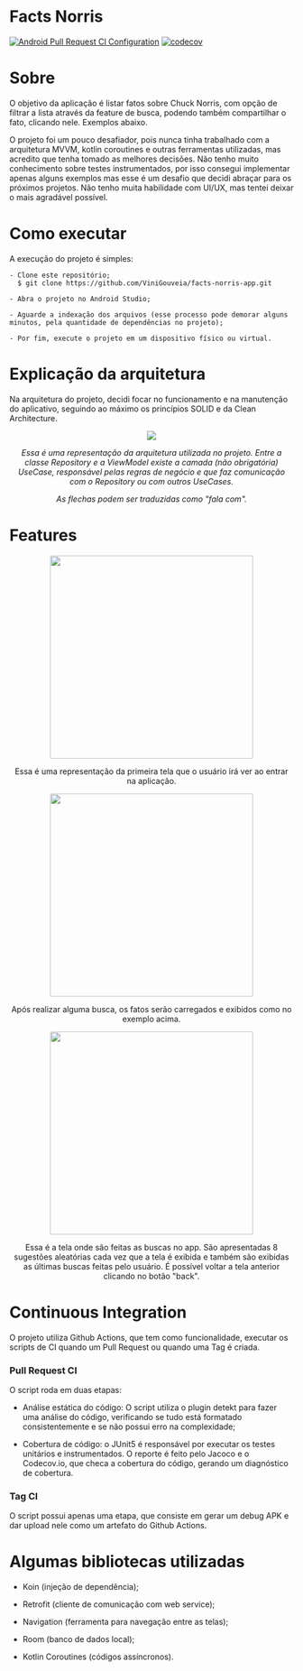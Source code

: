 <h1 align="start">Facts Norris</h1>


[![Android Pull Request CI Configuration](https://github.com/ViniGouveia/facts-norris-app/actions/workflows/pr-ci-config.yml/badge.svg)](https://github.com/ViniGouveia/facts-norris-app/actions/workflows/pr-ci-config.yml)
[![codecov](https://codecov.io/gh/ViniGouveia/facts-norris-app/branch/main/graph/badge.svg?token=4XAK9KX7DV)](https://codecov.io/gh/ViniGouveia/facts-norris-app)

<h1 align="start">Sobre</h1>

O objetivo da aplicação é listar fatos sobre Chuck Norris, com opção de filtrar a lista através da feature de busca, podendo também compartilhar o fato, clicando nele. Exemplos abaixo.

O projeto foi um pouco desafiador, pois nunca tinha trabalhado com a arquitetura MVVM, kotlin coroutines e outras ferramentas utilizadas, mas acredito que tenha tomado as melhores decisões. Não tenho muito conhecimento sobre testes instrumentados, por isso consegui implementar apenas alguns exemplos mas esse é um desafio que decidi abraçar para os próximos projetos. Não tenho muita habilidade com UI/UX, mas tentei deixar o mais agradável possível.

<h1 align="start">Como executar</h1>
<p align="start">A execução do projeto é simples:</p>

```
- Clone este repositório; 
  $ git clone https://github.com/ViniGouveia/facts-norris-app.git

- Abra o projeto no Android Studio;

- Aguarde a indexação dos arquivos (esse processo pode demorar alguns minutos, pela quantidade de dependências no projeto);

- Por fim, execute o projeto em um dispositivo físico ou virtual.
```

<h1 align="start">Explicação da arquitetura</h1>

Na arquitetura do projeto, decidi focar no funcionamento e na manutenção do aplicativo, seguindo ao máximo os princípios SOLID e da Clean Architecture.

<p align="middle">
    <img src="./resources/architecture.png">
    <p style="text-align:center"><i>Essa é uma representação da arquitetura utilizada no projeto. Entre a classe Repository e a ViewModel existe a camada (não obrigatória) UseCase, responsável pelas regras de negócio e que faz comunicação com o Repository ou com outros UseCases.</i></p>
    <p style="text-align:center"><i>As flechas podem ser traduzidas como "fala com".</i></p>
</p>

<h1 align="start">Features</h1>

<p align="middle">
    <img src="./resources/first_access.jpg" width="360">
    <p style="text-align:center">Essa é uma representação da primeira tela que o usuário irá ver ao entrar na aplicação.</p>
</p>

<p align="middle">
    <img src="./resources/facts_listed.jpg" width="360">
    <p style="text-align:center">Após realizar alguma busca, os fatos serão carregados e exibidos como no exemplo acima.</p>
</p>

<p align="middle">
    <img src="./resources/search_screen.jpg" width="360">
    <p style="text-align:center">Essa é a tela onde são feitas as buscas no app. São apresentadas 8 sugestões aleatórias cada vez que a tela é exibida e também são exibidas as últimas buscas feitas pelo usuário. É possível voltar a tela anterior clicando no botão "back".</p>
</p>

<h1 align="start">Continuous Integration</h1>

O projeto utiliza Github Actions, que tem como funcionalidade, executar os scripts de CI quando um Pull Request ou quando uma Tag é criada.

<h3 align="start">Pull Request CI</h3>

O script roda em duas etapas:

   - Análise estática do código: O script utiliza o plugin detekt para fazer uma análise do código, verificando se tudo está formatado consistentemente e se não possui erro na complexidade;
    
   - Cobertura de código: o JUnit5 é responsável por executar os testes unitários e instrumentados. O reporte é feito pelo Jacoco e o Codecov.io, que checa a cobertura do código, gerando um diagnóstico de cobertura.

<h3 align="start">Tag CI</h3>

O script possui apenas uma etapa, que consiste em gerar um debug APK e dar upload nele como um artefato do Github Actions.

<h1 align="start">Algumas bibliotecas utilizadas</h1>

   - Koin (injeção de dependência);
   
   - Retrofit (cliente de comunicação com web service);
   
   - Navigation (ferramenta para navegação entre as telas);
   
   - Room (banco de dados local);
   
   - Kotlin Coroutines (códigos assíncronos).

